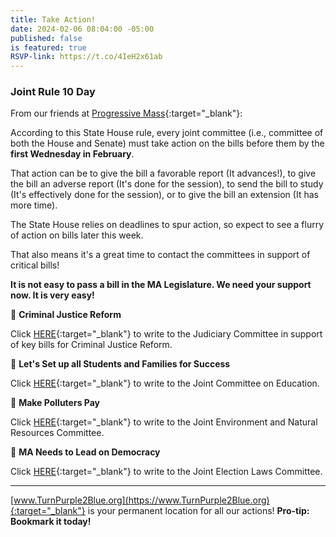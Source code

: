 ```yaml
---
title: Take Action!
date: 2024-02-06 08:04:00 -05:00
published: false
is featured: true
RSVP-link: https://t.co/4IeH2x61ab
---
```


### Joint Rule 10 Day

From our friends at [Progressive Mass](https://www.progressivemass.com/){:target="_blank"}:  

According to this State House rule, every joint committee (i.e., committee of both the House and Senate) must take action on the bills before them by the **first Wednesday in February**.

That action can be to give the bill a favorable report (It advances!), to give the bill an adverse report (It's done for the session), to send the bill to study (It's effectively done for the session), or to give the bill an extension (It has more time).

The State House relies on deadlines to spur action, so expect to see a flurry of action on bills later this week.

That also means it's a great time to contact the committees in support of critical bills!

**It is not easy to pass a bill in the MA Legislature. We need your support now. It is very easy!**

📣 **Criminal Justice Reform**

Click [HERE](https://secure.everyaction.com/7HbfIEDr2EeXdyhMhBltLg2?emci=0b90df9d-fec4-ee11-b660-002248223197&emdi=75548602-32c5-ee11-b660-002248223197&ceid=943553){:target="_blank"} to write to the Judiciary Committee in support of key bills for Criminal Justice Reform.

📣 **Let's Set up all Students and Families for Success**

Click [HERE](https://secure.everyaction.com/bwdPORxGYkuwGugHzZR6mg2?emci=0b90df9d-fec4-ee11-b660-002248223197&emdi=75548602-32c5-ee11-b660-002248223197&ceid=943553){:target="_blank"} to write to the Joint Committee on Education.

📣 **Make Polluters Pay**

Click [HERE](https://secure.everyaction.com/dFFPYGsmUUudm1eUHRmHVQ2?emci=0b90df9d-fec4-ee11-b660-002248223197&emdi=75548602-32c5-ee11-b660-002248223197&ceid=943553){:target="_blank"} to write to the Joint Environment and Natural Resources Committee.

📣 **MA Needs to Lead on Democracy**

Click [HERE](https://secure.everyaction.com/mIcHAw88FkGQLqIQ6TjJrg2?emci=0b90df9d-fec4-ee11-b660-002248223197&emdi=75548602-32c5-ee11-b660-002248223197&ceid=943553){:target="_blank"} to write to the Joint Election Laws Committee.

---

[www.TurnPurple2Blue.org](https://www.TurnPurple2Blue.org){:target="_blank"} is your permanent location for all our actions! **Pro-tip: Bookmark it today!**